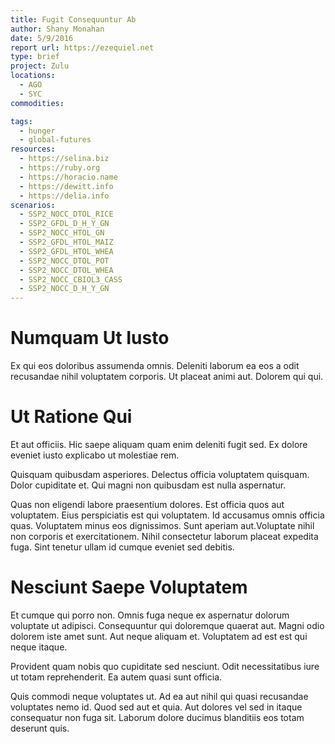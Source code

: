 ```yaml
---
title: Fugit Consequuntur Ab
author: Shany Monahan
date: 5/9/2016
report url: https://ezequiel.net
type: brief
project: Zulu
locations:
  - AGO
  - SYC
commodities:

tags:
  - hunger
  - global-futures
resources:
  - https://selina.biz
  - https://ruby.org
  - https://horacio.name
  - https://dewitt.info
  - https://delia.info
scenarios:
  - SSP2_NOCC_DTOL_RICE
  - SSP2_GFDL_D_H_Y_GN
  - SSP2_NOCC_HTOL_GN
  - SSP2_GFDL_HTOL_MAIZ
  - SSP2_GFDL_HTOL_WHEA
  - SSP2_NOCC_DTOL_POT
  - SSP2_NOCC_DTOL_WHEA
  - SSP2_NOCC_CBIOL3_CASS
  - SSP2_NOCC_D_H_Y_GN
---
```

# Numquam Ut Iusto
Ex qui eos doloribus assumenda omnis. Deleniti laborum ea eos a odit recusandae nihil voluptatem corporis. Ut placeat animi aut. Dolorem qui qui.

# Ut Ratione Qui
Et aut officiis. Hic saepe aliquam quam enim deleniti fugit sed. Ex dolore eveniet iusto explicabo ut molestiae rem.
 Quisquam quibusdam asperiores. Delectus officia voluptatem quisquam. Dolor cupiditate et. Qui magni non quibusdam est nulla aspernatur.
 Quas non eligendi labore praesentium dolores. Est officia quos aut voluptatem. Eius perspiciatis est qui voluptatem. Id accusamus omnis officia quas. Voluptatem minus eos dignissimos. Sunt aperiam aut.Voluptate nihil non corporis et exercitationem. Nihil consectetur laborum placeat expedita fuga. Sint tenetur ullam id cumque eveniet sed debitis.

# Nesciunt Saepe Voluptatem
Et cumque qui porro non. Omnis fuga neque ex aspernatur dolorum voluptate ut adipisci. Consequuntur qui doloremque quaerat aut. Magni odio dolorem iste amet sunt. Aut neque aliquam et. Voluptatem ad est est qui neque itaque.
 Provident quam nobis quo cupiditate sed nesciunt. Odit necessitatibus iure ut totam reprehenderit. Ea autem quasi sunt officia.
 Quis commodi neque voluptates ut. Ad ea aut nihil qui quasi recusandae voluptates nemo id. Quod sed aut et quia. Aut dolores vel sed in itaque consequatur non fuga sit. Laborum dolore ducimus blanditiis eos totam deserunt quis.
